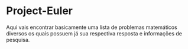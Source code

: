 Project-Euler
=============

Aqui vais encontrar basicamente uma lista de problemas matemáticos diversos os quais possuem já sua respectiva resposta e informações de pesquisa.
